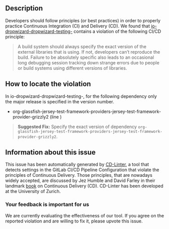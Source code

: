 
## Description
Developers should follow principles (or best practices) in order to properly practice Continuous Integration (CI) and Delivery (CD).
We found that [io-dropwizard-dropwizard-testing-](https://gitlab.com/dropwizard/dropwizard/blob/master/.gitlab-ci.yml) contains a violation of the following CI/CD principle:

> A build system should always specify the exact version of the external libraries that is using.
If not, developers can’t reproduce the build. Failure to be absolutely specific also leads to an occasional long debugging session tracking down strange errors due to people or build systems using different versions of libraries.

## How to locate the violation

In io-dropwizard-dropwizard-testing-, for the following dependency only the major release is specified in the version number.

* org-glassfish-jersey-test-framework-providers-jersey-test-framework-provider-grizzly2 (line )

> **Suggested Fix:** Specify the exact version of dependency `org-glassfish-jersey-test-framework-providers-jersey-test-framework-provider-grizzly2`.

## Information about this issue

This issue has been automatically generated by [CD-Linter](https://gitlab.com/Jancso/configuration-analytics), a tool that detects settings in the GitLab CI/CD Pipeline Configuration that violate the principles of Continuous Delivery. Those principles, that are nowadays widely accepted, are discussed by Jez Humble and David Farley in their landmark [book](https://www.oreilly.com/library/view/continuous-delivery-reliable/9780321670250/) on Continuous Delivery (CD). CD-Linter has been developed at the University of Zurich.

### Your feedback is important for us
We are currently evaluating the effectiveness of our tool. If you agree on the reported violation and are willing to fix it, please upvote this issue.
